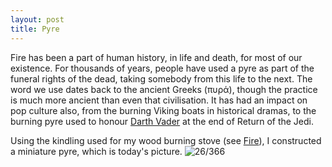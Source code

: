```yaml
---
layout: post
title: Pyre
---
```

Fire has been a part of human history, in life and death, for most of our existence. For thousands of years, people have used a pyre as part of the funeral rights of the dead, taking somebody from this life to the next. The word we use dates back to the ancient Greeks (πυρά), though the practice is much more ancient than even that civilisation. It has had an impact on pop culture also, from the burning Viking boats in historical dramas, to the burning pyre used to honour [Darth Vader](http://youtu.be/49ypdyXN3RQ) at the end of Return of the Jedi.
<!--break-->
Using the kindling used for my wood burning stove (see [Fire](http://www.humanboring.net/blog/fire)), I constructed a miniature pyre, which is today's picture.
![26/366](media.humanboring.net/photos/2016-01-26.jpeg)